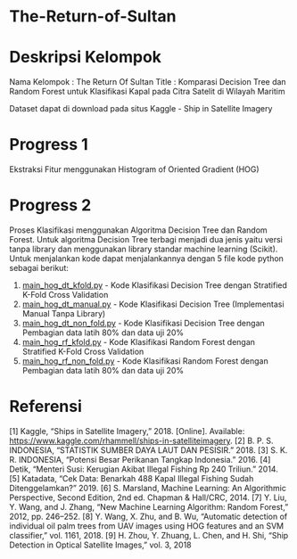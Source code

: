 # The-Return-of-Sultan

# Deskripsi Kelompok
Nama Kelompok : The Return Of Sultan
Title : Komparasi Decision Tree dan Random Forest untuk Klasifikasi Kapal pada Citra Satelit di Wilayah Maritim

Dataset dapat di download pada situs Kaggle - Ship in Satellite Imagery

# Progress 1
Ekstraksi Fitur menggunakan Histogram of Oriented Gradient (HOG)

# Progress 2
Proses Klasifikasi menggunakan Algoritma Decision Tree dan Random Forest. Untuk algoritma Decision Tree terbagi menjadi dua jenis yaitu versi tanpa library dan menggunakan library standar machine learning (Scikit). Untuk menjalankan kode dapat menjalankannya dengan 5 file kode python sebagai berikut: 
1. [main_hog_dt_kfold.py](main_hog_dt_kfold.py) - Kode Klasifikasi Decision Tree dengan Stratified K-Fold Cross Validation
2. [main_hog_dt_manual.py](main_hog_dt_manual.py) - Kode Klasifikasi Decision Tree (Implementasi Manual Tanpa Library)
3. [main_hog_dt_non_fold.py](main_hog_dt_non_fold.py) - Kode Klasifikasi Decision Tree dengan Pembagian data latih 80% dan data uji 20%
4. [main_hog_rf_kfold.py](main_hog_rf_kfold.py) - Kode Klasifikasi Random Forest dengan Stratified K-Fold Cross Validation
5. [main_hog_rf_non_fold.py](main_hog_rf_non_fold.py) - Kode Klasifikasi Random Forest dengan Pembagian data latih 80% dan data uji 20%

# Referensi
[1] Kaggle, “Ships in Satellite Imagery,” 2018. [Online]. Available: https://www.kaggle.com/rhammell/ships-in-satelliteimagery.
[2] B. P. S. INDONESIA, “STATISTIK SUMBER DAYA LAUT DAN PESISIR.” 2018.
[3] S. K. R. INDONESIA, “Potensi Besar Perikanan Tangkap Indonesia.” 2016.
[4] Detik, “Menteri Susi: Kerugian Akibat Illegal Fishing Rp 240 Triliun.” 2014.
[5] Katadata, “Cek Data: Benarkah 488 Kapal Illegal Fishing Sudah Ditenggelamkan?” 2019.
[6] S. Marsland, Machine Learning: An Algorithmic Perspective, Second Edition, 2nd ed. Chapman & Hall/CRC, 2014.
[7] Y. Liu, Y. Wang, and J. Zhang, “New Machine Learning Algorithm: Random Forest,” 2012, pp. 246–252.
[8] Y. Wang, X. Zhu, and B. Wu, “Automatic detection of individual oil palm trees from UAV images using HOG features
and an SVM classifier,” vol. 1161, 2018.
[9] H. Zhou, Y. Zhuang, L. Chen, and H. Shi, “Ship Detection in Optical Satellite Images,” vol. 3, 2018